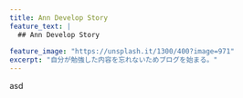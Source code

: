 ```yaml
---
title: Ann Develop Story
feature_text: |
  ## Ann Develop Story
  
feature_image: "https://unsplash.it/1300/400?image=971"
excerpt: "自分が勉強した内容を忘れないためブログを始まる。"
---
```



asd
